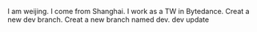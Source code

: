 I am weijing.
I come from Shanghai.
I work as a TW in Bytedance.
Creat a new dev branch.
Creat a new branch named dev.
dev update
